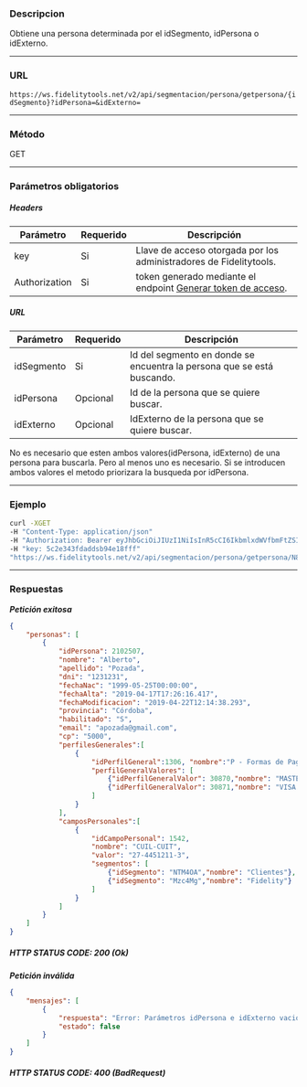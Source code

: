 ### Descripcion
Obtiene una persona determinada por el idSegmento, idPersona o idExterno.
___

### URL
` https://ws.fidelitytools.net/v2/api/segmentacion/persona/getpersona/{idSegmento}?idPersona=&idExterno= `
___

### Método
GET
___
### Parámetros obligatorios

##### Headers

|Parámetro |Requerido |Descripción                 |
|----------|----------|----------------------------|
| key         | Si		 | Llave de acceso otorgada por los administradores de Fidelitytools. |
| Authorization       | Si		 | token generado mediante el endpoint [Generar token de acceso](https://github.com/bebeto-fidelitytools/FidelitytoolsWS/blob/master/docs/autenticaci%C3%B3n.md). |


##### URL
|Parámetro |Requerido |Descripción                 |
|----------|----------|----------------------------|
| idSegmento | Si | Id del segmento en donde se encuentra la persona que se está buscando. |
| idPersona | Opcional | Id de la persona que se quiere buscar. |
| idExterno | Opcional | IdExterno de la persona que se quiere buscar.| 

No es necesario que esten ambos valores(idPersona, idExterno) de una persona para buscarla. Pero al menos uno es necesario. Si se introducen ambos valores el metodo priorizara la busqueda por idPersona.

___
### Ejemplo
```bash
curl -XGET
-H "Content-Type: application/json" 
-H "Authorization: Bearer eyJhbGciOiJIUzI1NiIsInR5cCI6IkbmlxdWVfbmFtZSI6InVzZXJb25maWciLCJuYmYiOjE1NTYxMTk0MNjIwNTgwNywiaWF0IjoxNTU2MTE5NDA3LCJpczovL3dzLmZpZGVsaXR5dG9vbHMubmV0L3YyIiwiYXVkIjoiaHa2U2asdasdy5maWRlbGl0eXRvb2xzLm5ldC92MiJ9RDDpMHEB4SsmY0j87OcS5mbxe2XxSAY" 
-H "key: 5c2e343fdaddsb94e18fff"
"https://ws.fidelitytools.net/v2/api/segmentacion/persona/getpersona/N8X8Na?idPersona=7102269&idExterno=COD-0002"
```
___
### Respuestas
***Petición exitosa***
```json
{
    "personas": [
        {
            "idPersona": 2102507,
            "nombre": "Alberto",
            "apellido": "Pozada",
            "dni": "1231231",
            "fechaNac": "1999-05-25T00:00:00",
            "fechaAlta": "2019-04-17T17:26:16.417",
            "fechaModificacion": "2019-04-22T12:14:38.293",
            "provincia": "Córdoba",
            "habilitado": "S",
            "email": "apozada@gmail.com",
            "cp": "5000",
            "perfilesGenerales":[
                {
                    "idPerfilGeneral":1306, "nombre":"P - Formas de Pago","tipoPerfil": "Múltiple",
                    "perfilGeneralValores": [
                        {"idPerfilGeneralValor": 30870,"nombre": "MASTERCARD"},
                        {"idPerfilGeneralValor": 30871,"nombre": "VISA CREDITO"}
                    ]
                }
            ],
            "camposPersonales":[
            	{
                    "idCampoPersonal": 1542,
                    "nombre": "CUIL-CUIT",
                    "valor": "27-4451211-3",
                    "segmentos": [
                    	{"idSegmento": "NTM4OA","nombre": "Clientes"},
                      	{"idSegmento": "Mzc4Mg","nombre": "Fidelity"}
                    ]
                }  
            ]
        }
    ]
}
```

##### HTTP STATUS CODE: 200 (Ok)

***Petición inválida***
```json
{
    "mensajes": [
        {
            "respuesta": "Error: Parámetros idPersona e idExterno vacios",
            "estado": false
        }
    ]
}
```

##### HTTP STATUS CODE: 400 (BadRequest)
